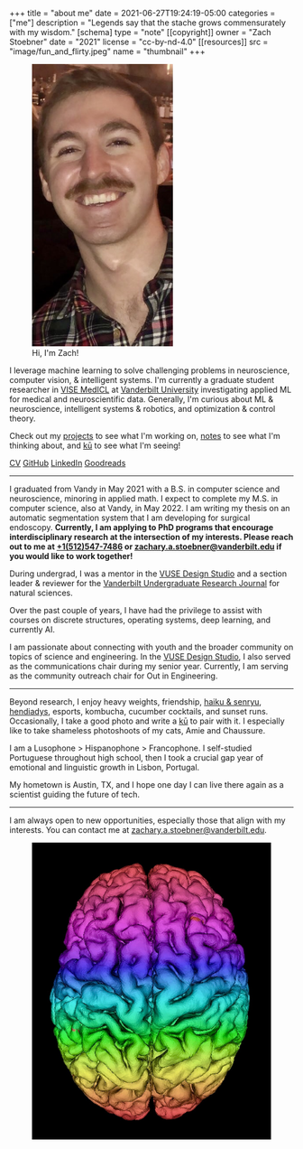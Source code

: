 +++
title = "about me"
date = 2021-06-27T19:24:19-05:00
categories = ["me"]
description = "Legends say that the stache grows commensurately with my wisdom."
[schema]
 type = "note"
[[copyright]]
  owner = "Zach Stoebner"
  date = "2021"
  license = "cc-by-nd-4.0"
[[resources]]
  src = "image/fun_and_flirty.jpeg"
  name = "thumbnail"
+++

<figure>
<img src="image/fun_and_flirty.jpeg" alt="Zach Stoebner, fun and flirty, at a bar in Nashville, TN" style="height:500px;width:250px;" /> 
<figcaption>Hi, I'm Zach!</figcaption>
</figure>

I leverage machine learning to solve challenging problems in neuroscience, computer vision, & intelligent systems. I'm currently a graduate student researcher in [VISE MedICL](https://www.vanderbilt.edu/vise/visepeople/zachary-stoebner/) at [Vanderbilt University](https://www.vanderbilt.edu) investigating applied ML for medical and neuroscientific data. Generally, I'm curious about ML & neuroscience, intelligent systems & robotics, and optimization & control theory. 

Check out my [projects](/projects/) to see what I'm working on, [notes](/notes/) to see what I'm thinking about, and [kū](/kus/) to see what I'm seeing!

[CV](/doc/CV.pdf)
[GitHub](https://github.com/zstoebs)
[LinkedIn](https://www.linkedin.com/in/zstoebs/)
[Goodreads](https://www.goodreads.com/user/show/99553326-zachary-stoebner)

<!--more-->

---

I graduated from Vandy in May 2021 with a B.S. in computer science and neuroscience, minoring in applied math. I expect to complete my M.S. in computer science, also at Vandy, in May 2022. I am writing my thesis on an automatic segmentation system that I am developing for surgical endoscopy. <b>Currently, I am applying to PhD programs that encourage interdisciplinary research at the intersection of my interests. Please reach out to me at [+1(512)547-7486](tel:+15125477486) or zachary.a.stoebner@vanderbilt.edu if you would like to work together!</b> 

During undergrad, I was a mentor in the [VUSE Design Studio](https://my.vanderbilt.edu/designstudio/) and a section leader & reviewer for the [Vanderbilt Undergraduate Research Journal](https://vurj.vanderbilt.edu) for natural sciences.

Over the past couple of years, I have had the privilege to assist with courses on discrete structures, operating systems, deep learning, and currently AI. 

I am passionate about connecting with youth and the broader community on topics of science and engineering. In the [VUSE Design Studio](https://my.vanderbilt.edu/designstudio/), I also served as the communications chair during my senior year. Currently, I am serving as the community outreach chair for Out in Engineering. 

---

Beyond research, I enjoy heavy weights, friendship, [haiku & senryu](/kus/), [hendiadys](/notes/hendiadys), esports, kombucha, cucumber cocktails, and sunset runs. Occasionally, I take a good photo and write a [kū](/kus/) to pair with it. I especially like to take shameless photoshoots of my cats, Amie and Chaussure. 

I am a Lusophone > Hispanophone > Francophone. I self-studied Portuguese throughout high school, then I took a crucial gap year of emotional and linguistic growth in Lisbon, Portugal. 

My hometown is Austin, TX, and I hope one day I can live there again as a scientist guiding the future of tech. 

---

I am always open to new opportunities, especially those that align with my interests. You can contact me at zachary.a.stoebner@vanderbilt.edu.

<figure>
<img src="image/rainbow_brain.jpg" alt="A surface mesh with a pixelwise index-based color gradient overlay, visualized with VTK." /> 
</figure>
